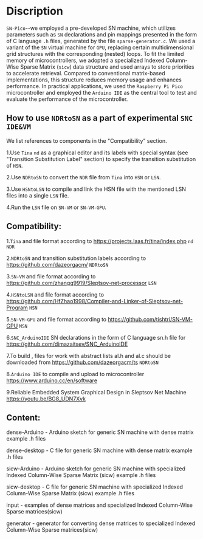 Discription
===
`SN-Pico`--we employed a pre-developed SN machine, which utilizes parameters such as `SN` declarations and pin mappings presented in the form of C language `.h` files, generated by the file `sparse-generator.c`. We used a variant of the `SN` virtual machine for `GPU`, replacing certain multidimensional grid structures with the corresponding (nested) loops. To fit the limited memory of microcontrollers, we adopted a specialized Indexed Column-Wise Sparse Matrix (`sicw`) data structure and used arrays to store priorities to accelerate retrieval. Compared to conventional matrix-based implementations, this structure reduces memory usage and enhances performance. In practical applications, we used the `Raspberry Pi Pico` microcontroller and employed the `Arduino IDE` as the central tool to test and evaluate the performance of the microcontroller.

How to use `NDRtoSN` as a part of experimental `SNC IDE&VM`
-----
We list references to components in the "Compatibility" section.

1.Use `Tina` `nd` as a graphical editor and its labels with special syntax (see "Transition Substitution Label" section) to specify the transition substitution of `HSN`.
   
2.Use `NDRtoSN` to convert the `NDR` file from `Tina` into `HSN` or `LSN`.
   
3.Use `HSNtoLSN` to compile and link the HSN file with the mentioned LSN files into a single `LSN` file.
   
4.Run the `LSN` file on `SN-VM` or `SN-VM-GPU`.

Compatibility:
-----
1.`Tina` and file format according to https://projects.laas.fr/tina/index.php `nd` `NDR`

2.`NDRtoSN` and transition substitution labels according to https://github.com/dazeorgacm/ `NDRtoSN`

3.`SN-VM` and file format according to https://github.com/zhangq9919/Sleptsov-net-processor `LSN`

4.`HSNtoLSN` and file format according to https://github.com/HfZhao1998/Compiler-and-Linker-of-Sleptsov-net-Program `HSN`

5.`SN-VM-GPU` and file format according to https://github.com/tishtri/SN-VM-GPU `MSN`

6.`SNC_ArduinoIDE` SN declarations in the form of C language sn.h file for https://github.com/dimazaitsev/SNC_ArduinoIDE

7.To build , files for work with abstract lists al.h and al.c should be downloaded from https://github.com/dazeorgacm/ts `NDRtoSN`

8.`Arduino IDE` to compile and upload to microcontroller https://www.arduino.cc/en/software

9.Reliable Embedded System Graphical Design in Sleptsov Net Machine https://youtu.be/BG8_UDN7Xvk

Content:
-----
dense-Arduino - Arduino sketch for generic SN machine with dense matrix example .h files

dense-desktop - C file for generic SN machine with dense matrix example .h files

sicw-Arduino - Arduino sketch for generic SN machine with specialized Indexed Column-Wise Sparse Matrix (sicw) example .h files

sicw-desktop - C file for generic SN machine with specialized Indexed Column-Wise Sparse Matrix (sicw) example .h files

input - examples of dense matrices and specialized Indexed Column-Wise Sparse matrices(sicw) 

generator - generator for converting dense matrices to specialized Indexed Column-Wise Sparse matrices(sicw)





